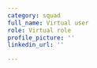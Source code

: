 ```yaml
---
category: squad
full_name: Virtual user
role: Virtual role
profile_picture: ''
linkedin_url: ''

---
```

